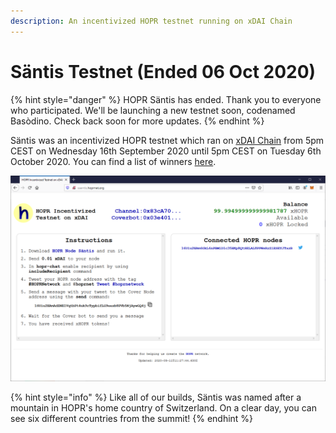 ```yaml
---
description: An incentivized HOPR testnet running on xDAI Chain
---
```


# Säntis Testnet \(Ended 06 Oct 2020\)

{% hint style="danger" %}
HOPR Säntis has ended. Thank you to everyone who participated. We'll be launching a new testnet soon, codenamed Basòdino. Check back soon for more updates.
{% endhint %}

Säntis was an incentivized HOPR testnet which ran on [xDAI Chain](https://www.xdaichain.com/) from 5pm CEST on Wednesday 16th September 2020 until 5pm CEST on Tuesday 6th October 2020. You can find a list of winners [here](https://medium.com/hoprnet/oh-my-hopness-100-000-more-hopr-tokens-for-s%C3%A4ntis-63ef8efa6c68).

![The S&#xE4;ntis web interface](../.gitbook/assets/saentis-ui%20%281%29.png)

{% hint style="info" %}
Like all of our builds, Säntis was named after a mountain in HOPR's home country of Switzerland. On a clear day, you can see six different countries from the summit!
{% endhint %}

